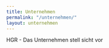 ```yaml
---
title: Unternehmen
permalink: "/unternehmen/"
layout: unternehmen
---
```


HGR - Das Unternehmen stell sicht vor